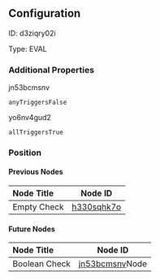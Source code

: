 # 
## Configuration
ID:  d3ziqry02i

Type: EVAL 







### Additional Properties
jn53bcmsnv
```string 
anyTriggersFalse
```


yo6nv4gud2
```string 
allTriggersTrue
```





### Position

#### Previous Nodes
| Node Title | Node ID |
| :------------- | ------------ |
| Empty Check | [h330sqhk7o](./h330sqhk7o.md) | 
 
 #### Future Nodes
| Node Title | Node ID |
| :------------- | ------------ |
| Boolean Check |[jn53bcmsnv](./jn53bcmsnv.md)Node |[yo6nv4gud2](./yo6nv4gud2.md) | 